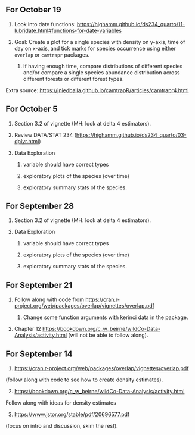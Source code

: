 ## For October 19

1. Look into date functions: <https://highamm.github.io/ds234_quarto/11-lubridate.html#functions-for-date-variables>

2. Goal: Create a plot for a single species with density on y-axis, time of day on x-axis, and tick marks for species occurrence using either `overlap` or `camtrapr` packages. 

    1. If having enough time, compare distributions of different species and/or compare a single species abundance distribution across different forests or different forest types.
    
Extra source: <https://jniedballa.github.io/camtrapR/articles/camtrapr4.html>

## For October 5

1. Section 3.2 of vignette (MH: look at delta 4 estimators).

2. Review DATA/STAT 234 (<https://highamm.github.io/ds234_quarto/03-dplyr.html>)

3. Data Exploration

    1. variable should have correct types
    
    2. exploratory plots of the species (over time)
    
    3. exploratory summary stats of the species.

## For September 28

1. Section 3.2 of vignette (MH: look at delta 4 estimators).

2. Data Exploration

    1. variable should have correct types
    
    2. exploratory plots of the species (over time)
    
    3. exploratory summary stats of the species.

## For September 21

1. Follow along with code from <https://cran.r-project.org/web/packages/overlap/vignettes/overlap.pdf>

    1. Change some function arguments with kerinci data in the package.

2. Chapter 12 <https://bookdown.org/c_w_beirne/wildCo-Data-Analysis/activity.html> (will not be able to follow along).

## For September 14

1. https://cran.r-project.org/web/packages/overlap/vignettes/overlap.pdf

(follow along with code to see how to create density estimates).

2. https://bookdown.org/c_w_beirne/wildCo-Data-Analysis/activity.html

Follow along with ideas for density estimates

3. https://www.jstor.org/stable/pdf/20696577.pdf

(focus on intro and discussion, skim the rest).
